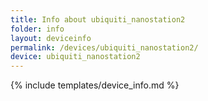 ```yaml
---
title: Info about ubiquiti_nanostation2
folder: info
layout: deviceinfo
permalink: /devices/ubiquiti_nanostation2/
device: ubiquiti_nanostation2
---
```

{% include templates/device_info.md %}
